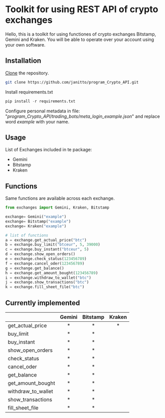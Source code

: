 # Toolkit for using REST API of crypto exchanges

Hello, this is a toolkit for using functiones of crypto exchanges Bitstamp, Gemini and Kraken. You will be able to operate over your account using your own software.

## Installation

[Clone](https://github.com/git-guides/git-clone) the repository.

```bash
git clone https://github.com/janitto/program_Crypto_API.git
```

Install requirements.txt

```python
pip install -r requirements.txt
```

Configure personal metadata in file: "*program_Crypto_API/trading_bots/meta_login_example.json*" and replace word *example* with your name.

## Usage
List of Exchanges included in te package:
* Gemini
* Bitstamp
* Kraken

## Functions
Same functions are available across each exchange.

```python
from exchanges import Gemini, Kraken, Bitstamp

exchange= Gemini("example")
exchange= Bitstamp("example")
exchange= Kraken("example")

# list of functions
a = exchange.get_actual_price("btc")
b = exchange.buy_limit("btceur", 5, 39000)
c = exchange.buy_instant("btceur", 5)
d = exchange.show_open_orders()
e = exchange.check_status(123456789)
f = exchange.cancel_oder(123456789)
g = exchange.get_balance()
h = exchange.get_amount_bought(123456789)
i = exchange.withdraw_to_wallet("btc")
j = exchange.show_transactions("btc")
k = exchange.fill_sheet_file("btc")
```

## Currently implemented

|  | Gemini  |Bitstamp | Kraken |
| ------------- | :-------------: | :-------------: | :-------------: |
| get_actual_price | * | * | * |
| buy_limit        | * | * |   |
| buy_instant        | * | * |   |
| show_open_orders        | * | * |   |
| check_status        | * | * |   |
| cancel_oder        | * | * |   |
| get_balance        | * | * |   |
| get_amount_bought        | * | * |   |
| withdraw_to_wallet        | * | * |   |
| show_transactions        | * | * |   |
| fill_sheet_file        | * | * |   |


